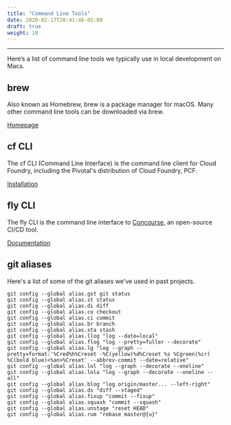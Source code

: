 ```yaml
---
title: "Command Line Tools"
date: 2020-02-17T20:41:48-05:00
draft: true
weight: 10
---
```


---

Here’s a list of command line tools we typically use in local development on Macs.

## brew

Also known as Homebrew, brew is a package manager for macOS. Many other command line tools can be downloaded via brew.

[Homepage](https://brew.sh/)

## cf CLI

The cf CLI (Command Line Interface) is the command line client for Cloud Foundry, 
including the Pivotal's distribution of Cloud Foundry, PCF.

[Installation](https://docs.cloudfoundry.org/cf-cli/install-go-cli.html#pkg-mac)

## fly CLI

The fly CLI is the command line interface to [Concourse](https://concourse-ci.org/), an open-source CI/CD tool.

[Documentation](https://concourse-ci.org/fly.html)

## git aliases

Here's a list of some of the git aliases we've used in past projects. 

```
git config --global alias.gst git status
git config --global alias.st status
git config --global alias.di diff
git config --global alias.co checkout
git config --global alias.ci commit
git config --global alias.br branch
git config --global alias.sta stash
git config --global alias.llog "log --date=local"
git config --global alias.flog "log --pretty=fuller --decorate"
git config --global alias.lg "log --graph --pretty=format:'%Cred%h%Creset -%C(yellow)%d%Creset %s %Cgreen(%cr) %C(bold blue)<%an>%Creset' --abbrev-commit --date=relative"
git config --global alias.lol "log --graph --decorate --oneline"
git config --global alias.lola "log --graph --decorate --oneline --all"
git config --global alias.blog "log origin/master... --left-right"
git config --global alias.ds "diff --staged"
git config --global alias.fixup "commit --fixup"
git config --global alias.squash "commit --squash"
git config --global alias.unstage "reset HEAD"
git config --global alias.rum "rebase master@{u}"
```
